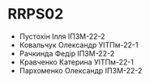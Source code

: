 # RRPS02
- Пустохін Ілля ІПЗМ-22-2
- Ковальчук Олександр УІТПм-22-1
- Рачкинда Федір ІПЗМ-22-2
- Кравченко Катерина УІТПм-22-1
- Пархоменко Олександр ІПЗМ-22-2
